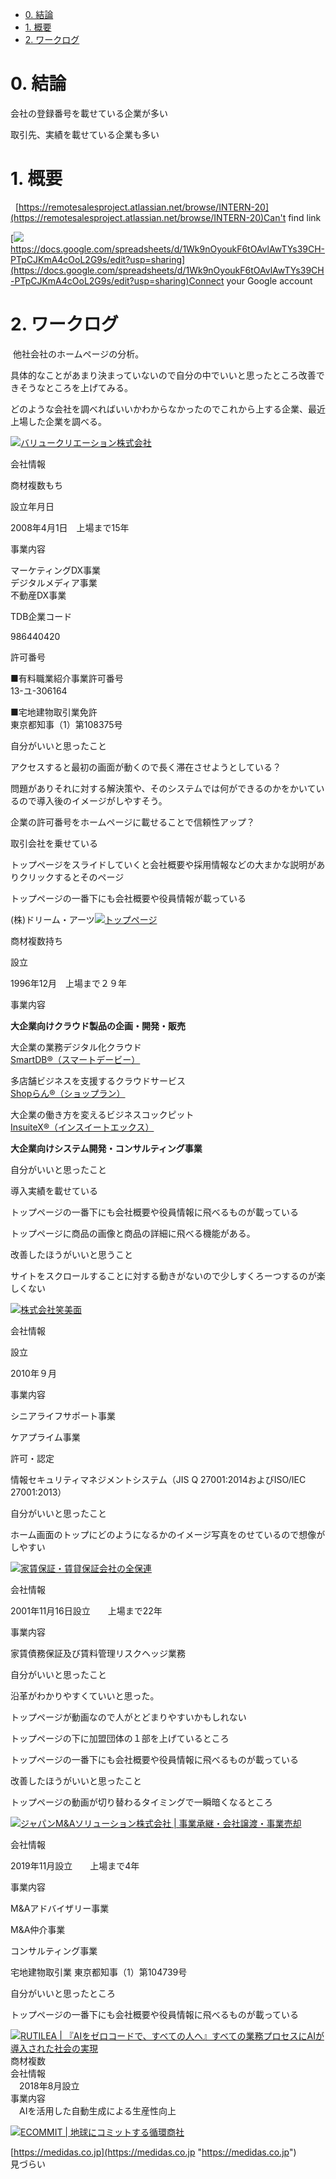 - [0. 結論](#0-結論)
- [1. 概要](#1-概要)
- [2. ワークログ](#2-ワークログ)

# 0. 結論

会社の登録番号を載せている企業が多い

取引先、実績を載せている企業も多い

# 1. 概要

  [https://remotesalesproject.atlassian.net/browse/INTERN-20](https://remotesalesproject.atlassian.net/browse/INTERN-20)Can't find link

[![](https://developers.google.com/drive/images/drive_icon.png)https://docs.google.com/spreadsheets/d/1Wk9nOyoukF6tOAvlAwTYs39CH-PTpCJKmA4cOoL2G9s/edit?usp=sharing](https://docs.google.com/spreadsheets/d/1Wk9nOyoukF6tOAvlAwTYs39CH-PTpCJKmA4cOoL2G9s/edit?usp=sharing)Connect your Google account

# 2. ワークログ

 他社会社のホームページの分析。

具体的なことがあまり決まっていないので自分の中でいいと思ったところ改善できそうなところを上げてみる。

どのような会社を調べればいいかわからなかったのでこれから上する企業、最近上場した企業を調べる。

[![](https://value-creation.jp/favicon.ico)バリュークリエーション株式会社](https://value-creation.jp/)

会社情報

商材複数もち

設立年月日　

2008年4月1日　上場まで15年

事業内容

マーケティングDX事業  
デジタルメディア事業  
不動産DX事業

TDB企業コード

986440420

許可番号

■有料職業紹介事業許可番号  
13-ユ-306164

■宅地建物取引業免許  
東京都知事（1）第108375号

自分がいいと思ったこと

アクセスすると最初の画面が動くので長く滞在させようとしている？

問題がありそれに対する解決策や、そのシステムでは何ができるのかをかいているので導入後のイメージがしやすそう。

企業の許可番号をホームページに載せることで信頼性アップ？

取引会社を乗せている

トップページをスライドしていくと会社概要や採用情報などの大まかな説明がありクリックするとそのページ

トップページの一番下にも会社概要や役員情報が載っている

(株)ドリーム・アーツ[![](https://www.dreamarts.co.jp/wp-content/themes/da_theme/assets/images/favicon.ico?20191226)トップページ](https://www.dreamarts.co.jp/)

商材複数持ち

設立

1996年12月　上場まで２９年

事業内容

**大企業向けクラウド製品の企画・開発・販売**

大企業の業務デジタル化クラウド  
[SmartDB®（スマートデービー）](https://hibiki.dreamarts.co.jp/smartdb/ "https://hibiki.dreamarts.co.jp/smartdb/")

多店舗ビジネスを支援するクラウドサービス  
[Shopらん®（ショップラン）](https://shoprun.jp/ "https://shoprun.jp/")

大企業の働き方を変えるビジネスコックピット  
[InsuiteX®（インスイートエックス）](https://www.insuite.jp/ "https://www.insuite.jp/")

**大企業向けシステム開発・コンサルティング事業**

自分がいいと思ったこと

導入実績を載せている

トップページの一番下にも会社概要や役員情報に飛べるものが載っている

トップページに商品の画像と商品の詳細に飛べる機能がある。

改善したほうがいいと思うこと

サイトをスクロールすることに対する動きがないので少しすくろーつするのが楽しくない

[![](https://emimen.co.jp/favicon.ico)株式会社笑美面](https://emimen.co.jp/)

会社情報

設立

2010年９月

事業内容

シニアライフサポート事業

ケアプライム事業

許可・認定

情報セキュリティマネジメントシステム（JIS Q 27001:2014およびISO/IEC 27001:2013）

自分がいいと思ったこと

ホーム画面のトップにどのようになるかのイメージ写真をのせているので想像がしやすい

[![](https://www.zenhoren.jp/Portals/0/favicon.ico)家賃保証・賃貸保証会社の全保連](https://www.zenhoren.jp/)

会社情報

2001年11月16日設立　　上場まで22年

事業内容

家賃債務保証及び賃料管理リスクヘッジ業務

自分がいいと思ったこと

沿革がわかりやすくていいと思った。

トップページが動画なので人がとどまりやすいかもしれない

トップページの下に加盟団体の１部を上げているところ

トップページの一番下にも会社概要や役員情報に飛べるものが載っている

改善したほうがいいと思ったこと

トップページの動画が切り替わるタイミングで一瞬暗くなるところ

[![](https://jpmas.jp/favicon.ico)ジャパンM&Aソリューション株式会社 | 事業承継・会社譲渡・事業売却](https://jpmas.jp/)

会社情報

2019年11月設立　　上場まで4年

事業内容

M&Aアドバイザリー事業

M&A仲介事業

コンサルティング事業

宅地建物取引業 東京都知事（1）第104739号

自分がいいと思ったところ

トップページの一番下にも会社概要や役員情報に飛べるものが載っている

[![](https://rutilea.com/wp-content/uploads/2022/09/fav.png)RUTILEA | 『AIをゼロコードで、すべての人へ』すべての業務プロセスにAIが導入された社会の実現](https://rutilea.com/)  
商材複数  
会社情報  
　2018年8月設立  
事業内容  
　AIを活用した自動生成による生産性向上

[![](https://www.ecommit.jp/assets/favicon.ico)ECOMMIT | 地球にコミットする循環商社](https://www.ecommit.jp/)

[https://medidas.co.jp](https://medidas.co.jp "https://medidas.co.jp")  
見づらい
